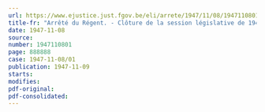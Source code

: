 ```yaml
---
url: https://www.ejustice.just.fgov.be/eli/arrete/1947/11/08/1947110801/justel
title-fr: "Arrêté du Régent. - Clôture de la session législative de 1946-1947"
date: 1947-11-08
source:
number: 1947110801
page: 888888
case: 1947-11-08/01
publication: 1947-11-09
starts:
modifies:
pdf-original:
pdf-consolidated:
---
```



